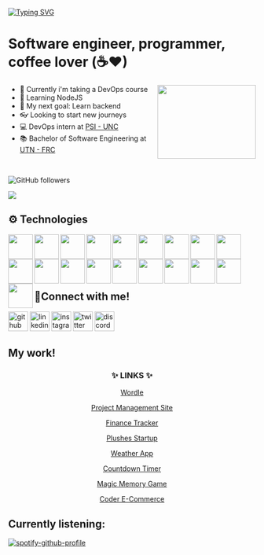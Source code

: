 [![Typing SVG](https://readme-typing-svg.herokuapp.com?size=30&color=33F709&center=true&vCenter=true&width=900&lines=Hello+World%2C+I'm+Tomas!++%F0%9F%91%A8%F0%9F%8F%BB%E2%80%8D%F0%9F%92%BB)](https://git.io/typing-svg)


# Software engineer, programmer, coffee lover (☕♥)

<img align="right" height="150" width="200" src="https://media.giphy.com/media/WUlplcMpOCEmTGBtBW/giphy.gif">

- 🔭 Currently i'm taking a DevOps course
- 🌱 Learning NodeJS
- 📢 My next goal: Learn backend
- 👓 Looking to start new journeys
- 💻 DevOps intern at [PSI - UNC](https://www.unc.edu.ar/informatica)
- 📚 Bachelor of Software Engineering at [UTN - FRC](https://www.frc.utn.edu.ar)

<br>

![GitHub followers](https://img.shields.io/github/followers/tomzvilla?color=%23181717&logo=github&style=for-the-badge)

<a href="https://www.linkedin.com/in/tomas-villarreal-883526197/"><img src="https://img.shields.io/badge/LinkedIn-0077B5?style=for-the-badge&logo=linkedin&logoColor=white"></a>


## ⚙ Technologies

          
<img align="left" width="50" src="https://cdn.jsdelivr.net/gh/devicons/devicon/icons/html5/html5-original.svg" />
<img align="left" width="50" src="https://cdn.jsdelivr.net/gh/devicons/devicon/icons/css3/css3-original.svg" />
<img align="left" width="50" src="https://cdn.jsdelivr.net/gh/devicons/devicon/icons/bootstrap/bootstrap-original.svg" />
<img align="left" width="50" src="https://cdn.jsdelivr.net/gh/devicons/devicon/icons/sass/sass-original.svg" />
<img align="left" width="50" src="https://cdn.jsdelivr.net/gh/devicons/devicon/icons/vscode/vscode-original.svg" />

<img align="left" width="50" src="https://cdn.jsdelivr.net/gh/devicons/devicon/icons/pycharm/pycharm-original.svg" />
<img align="left" width="50" src="https://cdn.jsdelivr.net/gh/devicons/devicon/icons/python/python-original.svg" />
<img align="left" width="50" src="https://cdn.jsdelivr.net/gh/devicons/devicon/icons/git/git-original.svg" />

<img align="left" width="50" src="https://cdn.jsdelivr.net/gh/devicons/devicon/icons/github/github-original.svg" /> 

<img align="left" width="50" src="https://cdn.jsdelivr.net/gh/devicons/devicon/icons/visualstudio/visualstudio-plain.svg" />
<img align="left" width="50" src="https://cdn.jsdelivr.net/gh/devicons/devicon/icons/csharp/csharp-original.svg" />

<img align="left" width="50" src="https://cdn.jsdelivr.net/gh/devicons/devicon/icons/android/android-original.svg" />
<img align="left" width="50" src="https://cdn.jsdelivr.net/gh/devicons/devicon/icons/java/java-original.svg" />
<img align="left" width="50" src="https://cdn.jsdelivr.net/gh/devicons/devicon/icons/androidstudio/androidstudio-original.svg" />

<img align="left" width="50" src="https://cdn.jsdelivr.net/gh/devicons/devicon/icons/react/react-original.svg" />
<img align="left" width="50" src="https://cdn.jsdelivr.net/gh/devicons/devicon/icons/firebase/firebase-plain.svg" />

<img align="left" width="50" src="https://cdn.jsdelivr.net/gh/devicons/devicon/icons/redux/redux-original.svg" />
<img align="left" width="50" src="https://cdn.jsdelivr.net/gh/devicons/devicon/icons/vuejs/vuejs-original-wordmark.svg" />
<img align="left" width="50" src="https://cdn.jsdelivr.net/gh/devicons/devicon/icons/nodejs/nodejs-original.svg" />
                    

<br>
<br>
<br>
<br>
<br>

## 💬Connect with me!

[<img src='https://cdn.jsdelivr.net/npm/simple-icons@3.0.1/icons/github.svg' alt='github' height='40'>](https://github.com/tomzvilla) [<img src='https://cdn.jsdelivr.net/npm/simple-icons@3.0.1/icons/linkedin.svg' alt='linkedin' height='40'>](https://www.linkedin.com/in/tomas-villarreal-883526197/) [<img src='https://cdn.jsdelivr.net/npm/simple-icons@3.0.1/icons/instagram.svg' alt='instagram' height='40'>](https://www.instagram.com/tomas_villarreal1/) [<img src='https://cdn.jsdelivr.net/npm/simple-icons@3.0.1/icons/twitter.svg' alt='twitter' height='40'>](https://twitter.com/TomzVillarreal) [<img src='https://cdn.jsdelivr.net/npm/simple-icons@3.0.1/icons/discord.svg' alt='discord' height='40'>](https://discordapp.com/users/208072597768765443)  

## My work!

<h3 align="center">✨ LINKS ✨</h3>
<p align="center"> <a target="_blank" href="https://tomzvilla.github.io/wordle/">Wordle</a></p>
<p align="center"> <a target="_blank" href="https://thedojosite-80d90.web.app">Project Management Site</a></p>
<p align="center"> <a target="_blank" href="https://mymoney-3bcac.web.app">Finance Tracker</a></p>
<p align="center"> <a target="_blank" href="https://tomzvilla.github.io/tejidos-artesanales/">Plushes Startup</a></p>
<p align="center"> <a target="_blank" href="https://tomzvilla.github.io/weather-app/">Weather App</a></p>
<p align="center"> <a target="_blank" href="https://tomzvilla.github.io/countdown-timer/">Countdown Timer</a></p>
<p align="center"> <a target="_blank" href="https://tomzvilla.github.io/magic-memory/">Magic Memory Game</a></p>
<p align="center"> <a target="_blank" href="https://tomzvilla.github.io/coder-ecommerce/">Coder E-Commerce</a></p>

## Currently listening:
[![spotify-github-profile](https://spotify-github-profile.vercel.app/api/view?uid=31udoqiejhsbp7yyfu3ymznyxwj4&cover_image=true&theme=novatorem&bar_color=41d33c&bar_color_cover=true)](https://github.com/kittinan/spotify-github-profile)

[twitter]:https://twitter.com/home
[instagram]: https://www.instagram.com/tomas_villarreal1/
